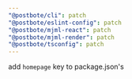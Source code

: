 ```yaml
---
"@postbote/cli": patch
"@postbote/eslint-config": patch
"@postbote/mjml-react": patch
"@postbote/mjml-render": patch
"@postbote/tsconfig": patch
---
```


add `homepage` key to package.json's
